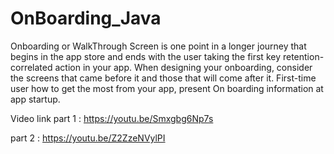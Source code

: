 # OnBoarding_Java


Onboarding or WalkThrough Screen is one point in a longer journey that begins in the app store and ends with the 
user taking the first key retention-correlated action in your app. When designing your onboarding, consider the screens 
that came before it and those that will come after it.
First-time user how to get the most from your app, present On boarding information at app startup. 

Video link 
part 1 : https://youtu.be/Smxgbg6Np7s

part 2 : https://youtu.be/Z2ZzeNVylPI
